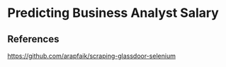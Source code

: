# Predicting Business Analyst Salary

## References
https://github.com/arapfaik/scraping-glassdoor-selenium
